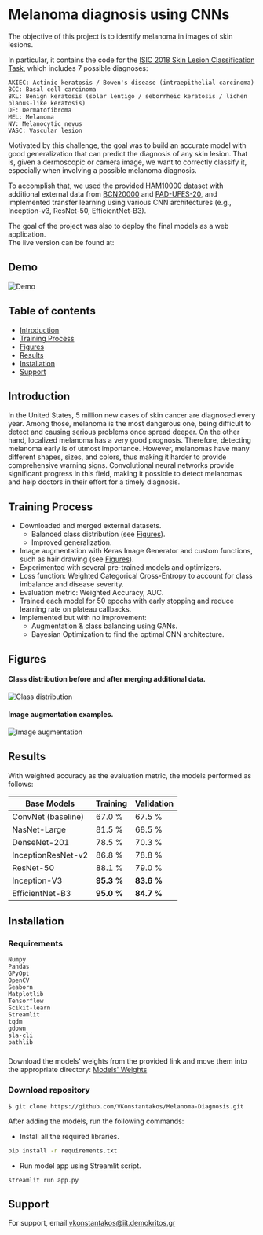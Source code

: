 
# Melanoma diagnosis using CNNs

The objective of this project is to identify melanoma in images of skin lesions.

In particular, it contains the code for the [ISIC 2018 Skin Lesion Classification Task](https://challenge2018.isic-archive.com/task3/), which includes 7 possible diagnoses:

    AKIEC: Actinic keratosis / Bowen's disease (intraepithelial carcinoma)
    BCC: Basal cell carcinoma
    BKL: Benign keratosis (solar lentigo / seborrheic keratosis / lichen planus-like keratosis)
    DF: Dermatofibroma
    MEL: Melanoma
    NV: Melanocytic nevus
    VASC: Vascular lesion



Motivated by this challenge, the goal was to build an accurate model with good generalization
that can predict the diagnosis of any skin lesion. That is, given a dermoscopic or camera image,
we want to correctly classify it, especially when involving a possible melanoma diagnosis.

To accomplish that, we used the provided [HAM10000](https://dataverse.harvard.edu/dataset.xhtml?persistentId=doi:10.7910/DVN/DBW86T) dataset with additional external data from
[BCN20000](https://arxiv.org/abs/1908.02288) and [PAD-UFES-20](https://data.mendeley.com/datasets/zr7vgbcyr2/1),
and implemented transfer learning using various CNN architectures (e.g., Inception-v3, ResNet-50, EfficientNet-B3).



The goal of the project was also to deploy the final models as a web application.  
The live version can be found at: 

## Demo

![Demo](https://github.com/VKonstantakos/Melanoma-Diagnosis/blob/main/demo/Melanoma%20Detection%20App.gif)


  ## Table of contents

* [Introduction](#Introduction)
* [Training Process](#Training_Process)
* [Figures](#Figures)
* [Results](#Results)
* [Installation](#Installation)
* [Support](#Support)

  
## Introduction

In the United States, 5 million new cases of skin cancer are diagnosed every year.
Among those, melanoma is the most dangerous one,
being difficult to detect and causing serious problems once spread deeper.
On the other hand, localized melanoma has a very good prognosis. 
Therefore, detecting melanoma early is of utmost importance.
However, melanomas have many different shapes, sizes, and colors,
thus making it harder to provide comprehensive warning signs.
Convolutional neural networks provide significant progress in this field,
making it possible to detect melanomas and help doctors in their effort for a timely diagnosis.

  ## Training Process

- Downloaded and merged external datasets.
   - Balanced class distribution (see [Figures](#Figures)).
   - Improved generalization.
- Image augmentation with Keras Image Generator and custom functions, such as hair drawing (see [Figures](#Figures)).
- Experimented with several pre-trained models and optimizers.
- Loss function:  Weighted Categorical Cross-Entropy to account for class imbalance and disease severity.
- Evaluation metric: Weighted Accuracy, AUC.
- Trained each model for 50 epochs with early stopping and reduce learning rate on plateau callbacks.
- Implemented but with no improvement:
    - Augmentation & class balancing using GANs.
    - Bayesian Optimization to find the optimal CNN architecture.
## Figures

#### Class distribution before and after merging additional data.
![Class distribution](https://user-images.githubusercontent.com/60272607/123530073-376fa400-d6ff-11eb-85b6-cbe33d4abafe.png)

#### Image augmentation examples.
![Image augmentation](https://user-images.githubusercontent.com/60272607/123530117-a9e08400-d6ff-11eb-843e-ba5b00a09770.png)

  
## Results

With weighted accuracy as the evaluation metric, the models performed as follows:

| Base Models    | Training   | Validation |
| -------------- | ------ | -------- |
| ConvNet (baseline) | 67.0 % | 67.5 %  |
| NasNet-Large | 81.5 % | 68.5 % |
| DenseNet-201 | 78.5 % | 70.3 %  |
| InceptionResNet-v2 | 86.8 % | 78.8 %  |
| ResNet-50 | 88.1 % |  79.0 % |
| Inception-V3 | **95.3 %** | **83.6 %** |
| EfficientNet-B3 | **95.0 %** | **84.7 %** |


## Installation 
### Requirements

```
Numpy
Pandas
GPyOpt
OpenCV
Seaborn
Matplotlib
Tensorflow
Scikit-learn
Streamlit
tqdm
gdown
sla-cli
pathlib
```


### 
Download the models' weights from the provided link and move them into the appropriate directory: 
[Models' Weights](https://drive.google.com/drive/folders/1fTel0NpMi1VRUDjkG7mN7iI53maRBQL9?usp=sharing)


### Download repository
```
$ git clone https://github.com/VKonstantakos/Melanoma-Diagnosis.git
```

After adding the models, run the following commands:

- Install all the required libraries.

```bash
pip install -r requirements.txt
```


- Run model app using Streamlit script.

```
streamlit run app.py
```
## Support

For support, email vkonstantakos@iit.demokritos.gr

  
